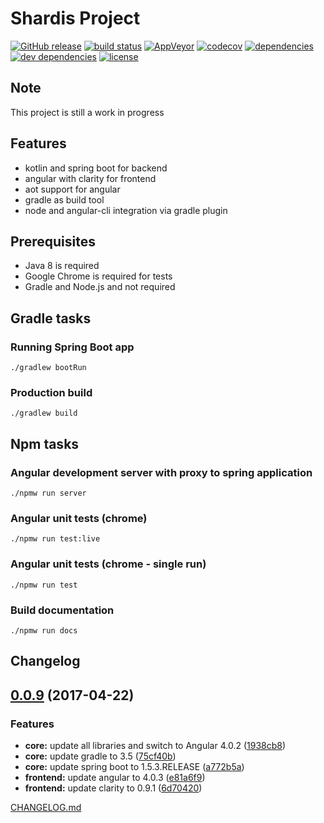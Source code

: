 # Shardis Project

[![GitHub release](https://img.shields.io/github/release/shardis/shardis.svg)]()
[![build status](https://img.shields.io/travis/shardis/shardis/master.svg)](https://travis-ci.org/shardis/shardis)
[![AppVeyor](https://img.shields.io/appveyor/ci/kucharzyk/shardis.svg)](https://ci.appveyor.com/project/kucharzyk/shardis)
[![codecov](https://img.shields.io/codecov/c/github/shardis/shardis/master.svg)](https://codecov.io/gh/shardis/shardis)
[![dependencies](https://img.shields.io/david/shardis/shardis.svg)](https://david-dm.org/shardis/shardis)
[![dev dependencies](https://img.shields.io/david/dev/shardis/shardis.svg)](https://david-dm.org/shardis/shardis)
[![license](https://img.shields.io/github/license/shardis/shardis.svg)](https://github.com/shardis/shardis)


## Note

This project is still a work in progress

## Features

* kotlin and spring boot for backend
* angular with clarity for frontend
* aot support for angular
* gradle as build tool
* node and angular-cli integration via gradle plugin

## Prerequisites

* Java 8 is required
* Google Chrome is required for tests
* Gradle and Node.js and not required

## Gradle tasks

### Running Spring Boot app
```
./gradlew bootRun 
```

### Production build
```
./gradlew build 
```

## Npm tasks

### Angular development server with proxy to spring application
```
./npmw run server 
```

### Angular unit tests (chrome)
```
./npmw run test:live 
```

### Angular unit tests (chrome - single run)
```
./npmw run test
```

### Build documentation
```
./npmw run docs
```

## Changelog

<a name="0.0.9"></a>
## [0.0.9](https://github.com/shardis/shardis/compare/v0.0.8...v0.0.9) (2017-04-22)


### Features

* **core:** update all libraries and switch to Angular 4.0.2 ([1938cb8](https://github.com/shardis/shardis/commit/1938cb8))
* **core:** update gradle to 3.5 ([75cf40b](https://github.com/shardis/shardis/commit/75cf40b))
* **core:** update spring boot to 1.5.3.RELEASE ([a772b5a](https://github.com/shardis/shardis/commit/a772b5a))
* **frontend:** update angular to 4.0.3 ([e81a6f9](https://github.com/shardis/shardis/commit/e81a6f9))
* **frontend:** update clarity to 0.9.1 ([6d70420](https://github.com/shardis/shardis/commit/6d70420))


[CHANGELOG.md](CHANGELOG.md)

